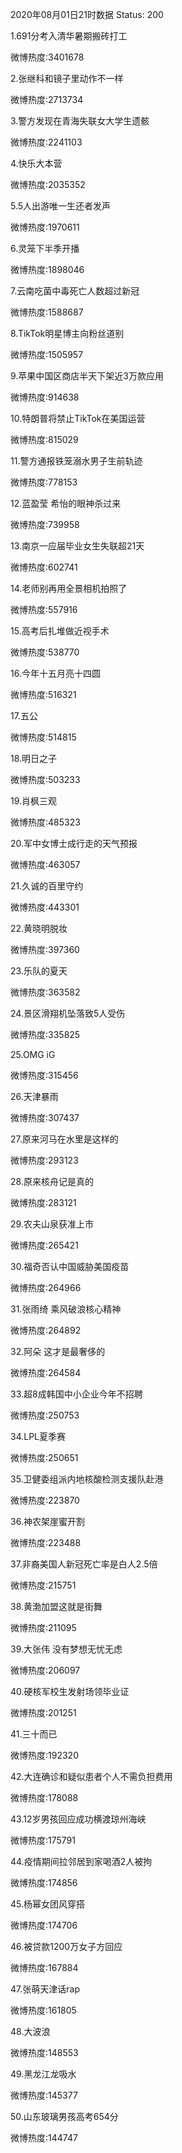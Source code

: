 2020年08月01日21时数据
Status: 200

1.691分考入清华暑期搬砖打工

微博热度:3401678

2.张继科和镜子里动作不一样

微博热度:2713734

3.警方发现在青海失联女大学生遗骸

微博热度:2241103

4.快乐大本营

微博热度:2035352

5.5人出游唯一生还者发声

微博热度:1970611

6.灵笼下半季开播

微博热度:1898046

7.云南吃菌中毒死亡人数超过新冠

微博热度:1588687

8.TikTok明星博主向粉丝道别

微博热度:1505957

9.苹果中国区商店半天下架近3万款应用

微博热度:914638

10.特朗普将禁止TikTok在美国运营

微博热度:815029

11.警方通报铁笼溺水男子生前轨迹

微博热度:778153

12.蓝盈莹 希怡的眼神杀过来

微博热度:739958

13.南京一应届毕业女生失联超21天

微博热度:602741

14.老师别再用全景相机拍照了

微博热度:557916

15.高考后扎堆做近视手术

微博热度:538770

16.今年十五月亮十四圆

微博热度:516321

17.五公

微博热度:514815

18.明日之子

微博热度:503233

19.肖枫三观

微博热度:485323

20.军中女博士成行走的天气预报

微博热度:463057

21.久诚的百里守约

微博热度:443301

22.黄晓明脱妆

微博热度:397360

23.乐队的夏天

微博热度:363582

24.景区滑翔机坠落致5人受伤

微博热度:335825

25.OMG iG

微博热度:315456

26.天津暴雨

微博热度:307437

27.原来河马在水里是这样的

微博热度:293123

28.原来核舟记是真的

微博热度:283121

29.农夫山泉获准上市

微博热度:265421

30.福奇否认中国威胁美国疫苗

微博热度:264966

31.张雨绮 乘风破浪核心精神

微博热度:264892

32.阿朵 这才是最奢侈的

微博热度:264584

33.超8成韩国中小企业今年不招聘

微博热度:250753

34.LPL夏季赛

微博热度:250651

35.卫健委组派内地核酸检测支援队赴港

微博热度:223870

36.神农架崖蜜开割

微博热度:223488

37.非裔美国人新冠死亡率是白人2.5倍

微博热度:215751

38.黄渤加盟这就是街舞

微博热度:211095

39.大张伟 没有梦想无忧无虑

微博热度:206097

40.硬核军校生发射场领毕业证

微博热度:201251

41.三十而已

微博热度:192320

42.大连确诊和疑似患者个人不需负担费用

微博热度:178088

43.12岁男孩回应成功横渡琼州海峡

微博热度:175791

44.疫情期间拉邻居到家喝酒2人被拘

微博热度:174856

45.杨幂女团风穿搭

微博热度:174706

46.被贷款1200万女子方回应

微博热度:167884

47.张萌天津话rap

微博热度:161805

48.大波浪

微博热度:148553

49.黑龙江龙吸水

微博热度:145377

50.山东玻璃男孩高考654分

微博热度:144747

